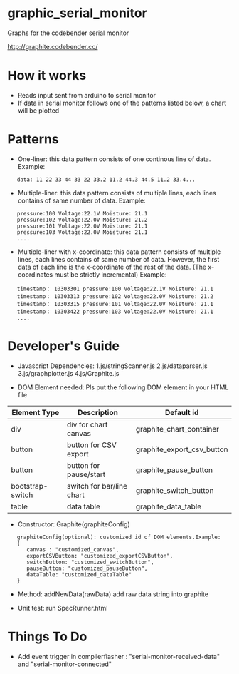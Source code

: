 # graphic_serial_monitor
Graphs for the codebender serial monitor

http://graphite.codebender.cc/

# How it works

- Reads input sent from arduino to serial monitor
- If data in serial monitor follows one of the patterns listed below, a chart will be plotted

# Patterns

- One-liner: this data pattern consists of one continous line of data. Example:

```
   data: 11 22 33 44 33 22 33.2 11.2 44.3 44.5 11.2 33.4...
```

- Multiple-liner: this data pattern consists of multiple lines, each lines contains of same number of data. Example:

```
   pressure:100 Voltage:22.1V Moisture: 21.1
   pressure:102 Voltage:22.0V Moisture: 21.2
   pressure:101 Voltage:22.0V Moisture: 21.1
   pressure:103 Voltage:22.0V Moisture: 21.1
   ....
```

- Multiple-liner with x-coordinate: this data pattern consists of multiple lines, each lines contains of same number of data. However, the first data of each line is the x-coordinate of the rest of the data. (The x-coordinates must be strictly incremental) Example:

```
   timestamp： 10303301 pressure:100 Voltage:22.1V Moisture: 21.1
   timestamp： 10303313 pressure:102 Voltage:22.0V Moisture: 21.2
   timestamp： 10303315 pressure:101 Voltage:22.0V Moisture: 21.1
   timestamp： 10303422 pressure:103 Voltage:22.0V Moisture: 21.1
   ....
```

# Developer's Guide

- Javascript Dependencies:
1.js/stringScanner.js
2.js/dataparser.js
3.js/graphplotter.js
4.js/Graphite.js

- DOM Element needed: Pls put the following DOM element in your HTML file

Element Type | Description   | Default id |
------------ | ------------- | -------------------|
div | div for chart canvas | graphite_chart_container 
button | button for CSV export | graphite_export_csv_button 
button | button for pause/start | graphite_pause_button 
bootstrap-switch | switch for bar/line chart | graphite_switch_button 
table | data table | graphite_data_table

- Constructor: Graphite(graphiteConfig)

```
   graphiteConfig(optional): customized id of DOM elements.Example:
   {
      canvas : "customized_canvas",
      exportCSVButton: "customized_exportCSVButton",
      switchButton: "customized_switchButton",
      pauseButton: "customized_pauseButton",
      dataTable: "customized_dataTable"
   }
```

- Method: addNewData(rawData)
add raw data string into graphite

- Unit test: run SpecRunner.html


# Things To Do
- Add event trigger in compilerflasher : "serial-monitor-received-data" and "serial-monitor-connected"
